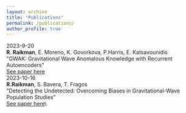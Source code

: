 ```yaml
---
layout: archive
title: "Publications"
permalink: /publications/
author_profile: true
---
```


2023-9-20 \
**R. Raikman**, E. Moreno, K. Govorkova, P.Harris, E. Katsavounidis\
"GWAK: Gravitational Wave Anomalous Knowledge with Recurrent Autoencoders"\
[See paper here]( https://arxiv.org/abs/2309.11537) \
2023-10-16 \
**R.Raikman**, S. Bavera, T. Fragos\
"Detecting the Undetected: Overcoming Biases in Gravitational-Wave Population Studies"\
[See paper here](https://arxiv.org/abs/2310.10736)\


